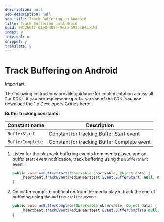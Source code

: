 ```yaml
---
description: null
seo-description: null
seo-title: Track Buffering on Android
title: Track Buffering on Android
uuid: 99d260f2-d1e8-408e-9e2a-692cc84ab19d
index: y
internal: n
snippet: y
translate: y
---
```


# Track Buffering on Android

>[!IMPORTANT]
>
>The following instructions provide guidance for implementation across all 2.x SDKs. If you are implementing a 1.x version of the SDK, you can download the 1.x Developers Guides here: [](../../sdk-implement/download-sdks.md).

**Buffer tracking constants:**

|  Constant name  | Description  |
|---|---|
|  `BufferStart`  | Constant for tracking Buffer Start event  |
|  `BufferComplete`  | Constant for tracking Buffer Complete event  |

1. Listen for the playback buffering events from media player, and on buffer start event notification, track buffering using the `BufferStart` event: 

   ```java
   public void onBufferStart(Observable observable, Object data) {  
       _heartbeat.trackEvent(MediaHeartbeat.Event.BufferStart, null, null); 
   }
   ```

1. On buffer complete notification from the media player, track the end of buffering using the `BufferComplete` event: 

   ```java
   public void onBufferComplete(Observable observable, Object data) {  
       _heartbeat.trackEvent(MediaHeartbeat.Event.BufferComplete,null, null); 
   }
   ```

